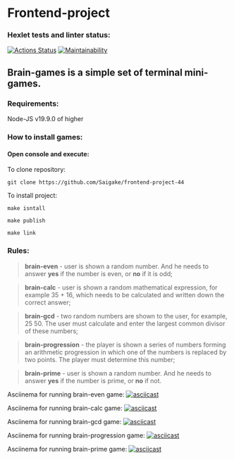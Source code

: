 # Frontend-project
### Hexlet tests and linter status:
[![Actions Status](https://github.com/Saigake/frontend-project-44/actions/workflows/hexlet-check.yml/badge.svg)](https://github.com/Saigake/frontend-project-44/actions)
[![Maintainability](https://api.codeclimate.com/v1/badges/f4d4a6f69836192ec1c8/maintainability)](https://codeclimate.com/github/Saigake/frontend-project-44/maintainability)

## Brain-games is a simple set of terminal mini-games.

### Requirements:

  Node-JS v19.9.0 of higher

### How to install games:
#### Open console and execute:
  
  To clone repository:

```
git clone https://github.com/Saigake/frontend-project-44
```
To install project:
```
make isntall
```
```
make publish
```
```
make link
```
### Rules:

> **brain-even** - user is shown a random number. And he needs to answer **yes** if the number is even, or **no** if it is odd;

> **brain-calс** - user is shown a random mathematical expression, for example 35 + 16, which needs to be calculated and written down the correct answer;

> **brain-gcd** - two random numbers are shown to the user, for example, 25 50. The user must calculate and enter the largest common divisor of these numbers;

> **brain-progression** - the player is shown a series of numbers forming an arithmetic progression in which one of the numbers is replaced by two points. The player must determine this number;

> **brain-prime** - user is shown a random number. And he needs to answer **yes** if the number is prime, or **no** if not.

Asciinema for running brain-even game: 
[![asciicast](https://asciinema.org/a/632922.svg)](https://asciinema.org/a/632922)

Asciinema for running brain-calc game: 
[![asciicast](https://asciinema.org/a/635666.svg)](https://asciinema.org/a/635666)

Asciinema for running brain-gcd game: 
[![asciicast](https://asciinema.org/a/635672.svg)](https://asciinema.org/a/635672)

Asciinema for running brain-progression game: 
[![asciicast](https://asciinema.org/a/636383.svg)](https://asciinema.org/a/636383)

Asciinema for running brain-prime game:
[![asciicast](https://asciinema.org/a/636546.svg)](https://asciinema.org/a/636546)